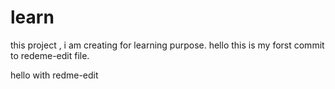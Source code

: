 # learn
this project , i am creating for learning purpose.
hello this is my forst commit to redeme-edit file.


hello with redme-edit

